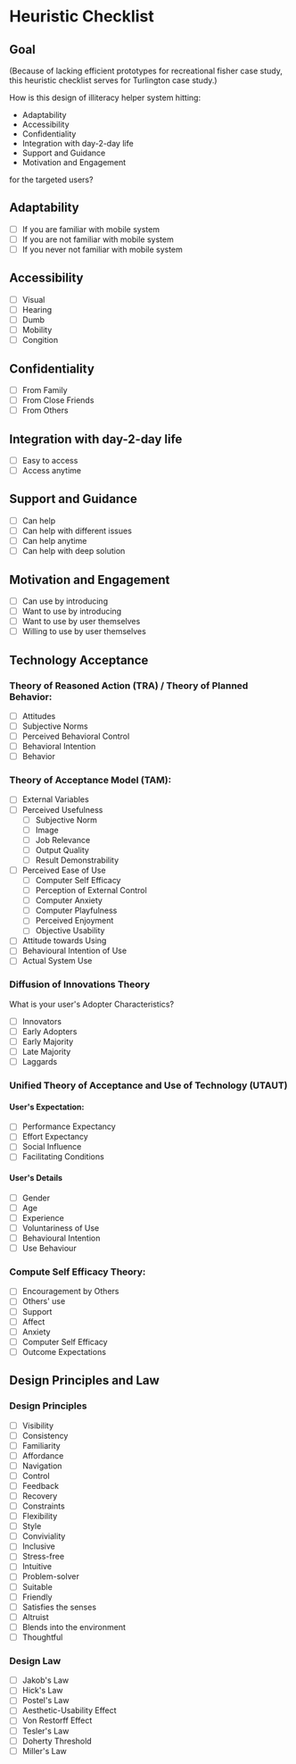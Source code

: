 # Heuristic Checklist

## Goal

(Because of lacking efficient prototypes for recreational fisher case study, this heuristic checklist serves for Turlington case study.)

How is this design of illiteracy helper system hitting:

* Adaptability
* Accessibility
* Confidentiality
* Integration with day-2-day life
* Support and Guidance
* Motivation and Engagement

for the targeted users?

## Adaptability

* [ ] If you are familiar with mobile system
* [ ] If you are not familiar with mobile system
* [ ] If you never  not familiar with mobile system

## Accessibility

* [ ] Visual
* [ ] Hearing
* [ ] Dumb
* [ ] Mobility
* [ ] Congition

## Confidentiality

* [ ] From Family
* [ ] From Close Friends
* [ ] From Others

## Integration with day-2-day life

* [ ] Easy to access
* [ ] Access anytime

## Support and Guidance

* [ ] Can help
* [ ] Can help with different issues
* [ ] Can help anytime
* [ ] Can help with deep solution

## Motivation and Engagement

* [ ] Can use by introducing
* [ ] Want to use by introducing
* [ ] Want to use by user themselves
* [ ] Willing to use by user themselves

## Technology Acceptance

### Theory of Reasoned Action (TRA) / Theory of Planned Behavior:

* [ ] Attitudes
* [ ] Subjective Norms
* [ ] Perceived Behavioral Control
* [ ] Behavioral Intention
* [ ] Behavior

### Theory of Acceptance Model (TAM):

* [ ] External Variables
* [ ] Perceived Usefulness
  * [ ] Subjective Norm
  * [ ] Image
  * [ ] Job Relevance
  * [ ] Output Quality
  * [ ] Result Demonstrability 
* [ ] Perceived Ease of Use
  * [ ] Computer Self Efficacy
  * [ ] Perception of External Control
  * [ ] Computer Anxiety
  * [ ] Computer Playfulness
  * [ ] Perceived Enjoyment
  * [ ] Objective Usability
* [ ] Attitude towards Using
* [ ] Behavioural Intention of Use
* [ ] Actual System Use

### Diffusion of Innovations Theory

What is your user's Adopter Characteristics?

* [ ] Innovators
* [ ] Early Adopters
* [ ] Early Majority
* [ ] Late Majority
* [ ] Laggards

### Unified Theory of Acceptance and Use of Technology (UTAUT)

#### User's Expectation:

* [ ] Performance Expectancy
* [ ] Effort Expectancy
* [ ] Social Influence
* [ ] Facilitating Conditions

#### User's Details

* [ ] Gender 
* [ ] Age
* [ ] Experience
* [ ] Voluntariness of Use
* [ ] Behavioural Intention
* [ ] Use Behaviour

### Compute Self Efficacy Theory:

* [ ] Encouragement by Others
* [ ] Others' use
* [ ] Support
* [ ] Affect
* [ ] Anxiety
* [ ] Computer Self Efficacy
* [ ] Outcome Expectations

## Design Principles and Law

### Design Principles

* [ ] Visibility
* [ ] Consistency
* [ ] Familiarity
* [ ] Affordance
* [ ] Navigation
* [ ] Control
* [ ] Feedback
* [ ] Recovery
* [ ] Constraints
* [ ] Flexibility
* [ ] Style
* [ ] Conviviality
* [ ] Inclusive
* [ ] Stress-free
* [ ] Intuitive
* [ ] Problem-solver
* [ ] Suitable
* [ ] Friendly
* [ ] Satisfies the senses
* [ ] Altruist
* [ ] Blends into the environment
* [ ] Thoughtful

### Design Law

* [ ] Jakob's Law
* [ ] Hick's Law
* [ ] Postel's Law
* [ ] Aesthetic-Usability Effect
* [ ] Von Restorff Effect
* [ ] Tesler's Law 
* [ ] Doherty Threshold 
* [ ] Miller's Law
